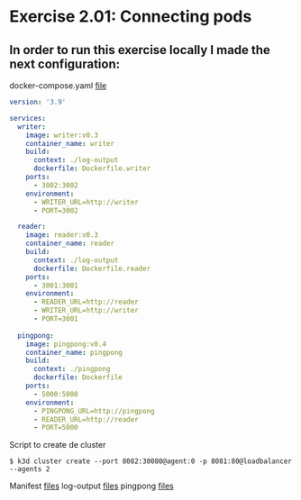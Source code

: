 # Exercise 2.01: Connecting pods

## In order to run this exercise locally I made the next configuration:
docker-compose.yaml [file](./docker-compose.yml)
```yaml
version: '3.9'

services:
  writer:
    image: writer:v0.3
    container_name: writer
    build:
      context: ./log-output
      dockerfile: Dockerfile.writer
    ports:
      - 3002:3002
    environment:
      - WRITER_URL=http://writer
      - PORT=3002

  reader:
    image: reader:v0.3
    container_name: reader
    build:
      context: ./log-output
      dockerfile: Dockerfile.reader
    ports:
      - 3001:3001
    environment:
      - READER_URL=http://reader
      - WRITER_URL=http://writer
      - PORT=3001
  
  pingpong:
    image: pingpong:v0.4
    container_name: pingpong
    build:
      context: ./pingpong
      dockerfile: Dockerfile
    ports:
      - 5000:5000
    environment:
      - PINGPONG_URL=http://pingpong
      - READER_URL=http://reader
      - PORT=5000
```

Script to create de cluster
```
$ k3d cluster create --port 8082:30080@agent:0 -p 8081:80@loadbalancer --agents 2
```

Manifest [files](./manifests/)
log-output [files](./log-output/)
pingpong [files](./pingpong/)